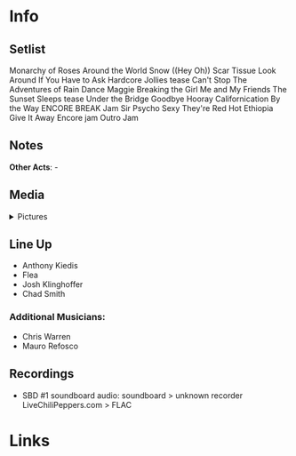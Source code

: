 # Info

## Setlist

Monarchy of Roses
Around the World
Snow ((Hey Oh))
Scar Tissue
Look Around
If You Have to Ask
Hardcore Jollies tease
Can't Stop
The Adventures of Rain Dance Maggie
Breaking the Girl
Me and My Friends
The Sunset Sleeps tease
Under the Bridge
Goodbye Hooray
Californication
By the Way
ENCORE BREAK
Jam
Sir Psycho Sexy
They're Red Hot
Ethiopia
Give It Away
Encore jam
Outro Jam

## Notes

**Other Acts**: -

## Media 

<details>
  <summary>Pictures</summary>
  <!--<img alt="Setlist" title="Setlist" src="_.jpg" height="200" />
  <img alt="Flyer" title="Flyer" src="_.jpg" height="200" />-->
</details>

## Line Up

* Anthony Kiedis
* Flea
* Josh Klinghoffer
* Chad Smith

### Additional Musicians:

* Chris Warren  
* Mauro Refosco

## Recordings

* SBD #1 soundboard audio: soundboard > unknown recorder LiveChiliPeppers.com > FLAC

# Links